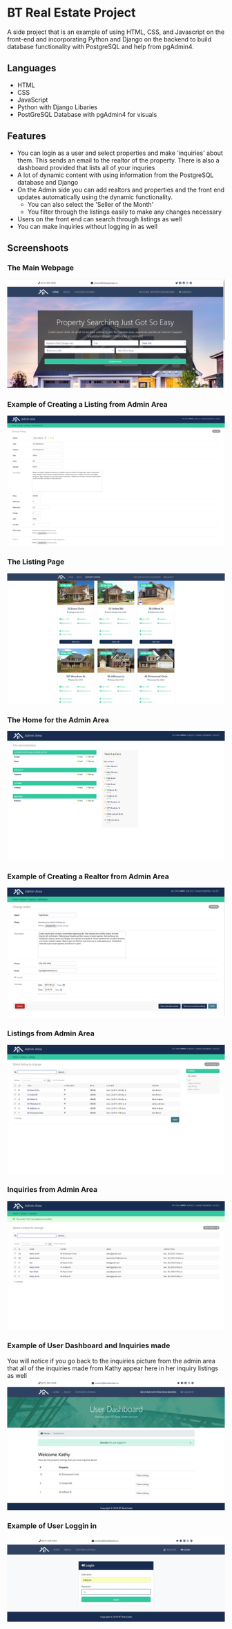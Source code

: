 # BT Real Estate Project

A side project that is an example of using HTML, CSS, and Javascript on the front-end and incorporating Python and Django on the backend to build database functionality with PostgreSQL and help from pgAdmin4.

## Languages
+ HTML
+ CSS
+ JavaScript
+ Python with Django Libaries
+ PostGreSQL Database with pgAdmin4 for visuals

## Features
  + You can login as a user and select properties and make 'inquiries' about them. This sends an email to the realtor of the property.
    There is also a dashboard provided that lists all of your inquries
  + A lot of dynamic content with using information from the PostgreSQL database and Django
  + On the Admin side you can add realtors and properties and the front end updates automatically using the dynamic functionality.
    + You can also select the 'Seller of the Month'
    + You filter through the listings easily to make any changes necessary
  + Users on the front end can search through listings as well
  + You can make inquiries without logging in as well
  
 ## Screenshoots
 
 ### The Main Webpage
![alt text](btre_screenshots/btrealestate_screenshot_.PNG)

### Example of Creating a Listing from Admin Area
![alt text](btre_screenshots/btrealestate_screenshot_9.PNG)

### The Listing Page
![alt text](btre_screenshots/btrealestate_screenshot_2.PNG)

### The Home for the Admin Area
![alt text](btre_screenshots/btrealestate_screenshot_3.PNG)

### Example of Creating a Realtor from Admin Area
![alt text](btre_screenshots/btrealestate_screenshot_7.PNG)

### Listings from Admin Area
![alt text](btre_screenshots/btrealestate_screenshot_5.PNG)

### Inquiries from Admin Area
![alt text](btre_screenshots/btrealestate_screenshot_6.PNG)

### Example of User Dashboard and Inquiries made
You will notice if you go back to the inquiries picture from the admin area that 
all of the inquiries made from Kathy appear here in her inquiry listings as well
![alt text](btre_screenshots/btrealestate_screenshot_11.PNG)

### Example of User Loggin in
![alt text](btre_screenshots/btrealestate_screenshot_10.PNG)


